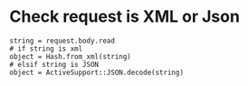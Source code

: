 # Check request is XML or Json
```
string = request.body.read
# if string is xml
object = Hash.from_xml(string)
# elsif string is JSON
object = ActiveSupport::JSON.decode(string)
```
